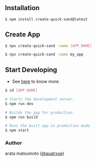 ## Installation

```bash
$ npm install create-quick-sand@latest
```

## Create App

```bash
$ npx create-quick-sand -name [APP_NAME]
```

```bash
$ npx create-quick-sand -name my_app
```

## Start Developing

- See [here](https://github.com/aratius/quick-sand) to know more.

```bash
$ cd [APP_NAME]

# Starts the development server.
$ npm run dev

# Builds the app for production.
$ npm run build

# Runs the built app in production mode.
$ npm start
```

### Author

arata matsumoto ([@aualrxse](https://twitter.com/aualrxse))